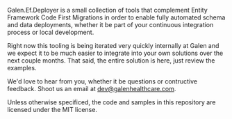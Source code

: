 Galen.Ef.Deployer is a small collection of tools that complement Entity Framework Code First Migrations in order to enable fully automated schema and data deployments, whether it be part of your continuous integration process or local development.

Right now this tooling is being iterated very quickly internally at Galen and we expect it to be much easier to integrate into your own solutions over the next couple months. That said, the entire solution is here, just review the examples.

We'd love to hear from you, whether it be questions or contructive feedback. Shoot us an email at dev@galenhealthcare.com.

Unless otherwise specificed, the code and samples in this repository are licensed under the MIT license.

